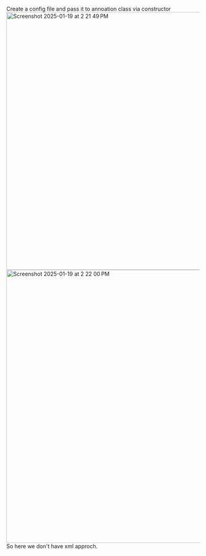 Create a config file and pass it to annoation class via constructor <br>
<img width="672" alt="Screenshot 2025-01-19 at 2 21 49 PM" src="https://github.com/user-attachments/assets/eb147558-855b-451e-8996-5d24acec4760" /> <br>
<img width="712" alt="Screenshot 2025-01-19 at 2 22 00 PM" src="https://github.com/user-attachments/assets/3196c8bb-9365-4707-8dfc-40ccc4c91810" /> <br>
So here we don't have xml approch.
